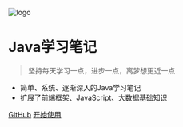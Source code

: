 ![logo](http://image.luokangyuan.com/2018-08-30-145924.png)

# Java学习笔记

> 坚持每天学习一点，进步一点，离梦想更近一点

- 简单、系统、逐渐深入的Java学习笔记
- 扩展了前端框架、JavaScript、大数据基础知识

[GitHub](https://github.com/luokangyuan/StudyNote2/)
[开始使用](introduction)
